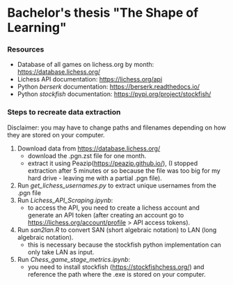 # Bachelor's thesis "The Shape of Learning"

### Resources
- Database of all games on lichess.org by month: https://database.lichess.org/
- Lichess API documentation: https://lichess.org/api
- Python *berserk* documentation: https://berserk.readthedocs.io/
- Python *stockfish* documentation: https://pypi.org/project/stockfish/

### Steps to recreate data extraction
Disclaimer: you may have to change paths and filenames depending on how they are stored on your computer.  
1. Download data from https://database.lichess.org/
    - download the .pgn.zst file for one month.
    - extract it using Peazip(https://peazip.github.io/), (I stopped extraction after 5 minutes or so because the file was too big for my hard drive - leaving me with a partial .pgn file). 
2. Run *get_lichess_usernames.py* to extract unique usernames from the .pgn file
3. Run *Lichess_API_Scraping.ipynb*:
    - to access the API, you need to create a lichess account and generate an API token (after creating an account go to https://lichess.org/account/profile > API access tokens).
4. Run *san2lan.R* to convert SAN (short algebraic notation) to LAN (long algebraic notation).
   - this is necessary because the stockfish python implementation can only take LAN as input.
5. Run *Chess_game_stage_metrics.ipynb*:
    - you need to install stockfish (https://stockfishchess.org/) and reference the path where the .exe is stored on your computer.
